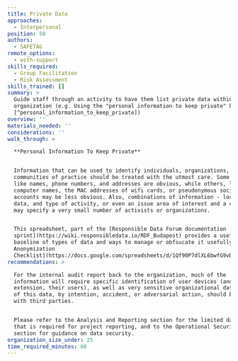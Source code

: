 ```yaml
---
title: Private Data
approaches:
  - Interpersonal
position: 50
authors:
  - SAFETAG
remote_options:
  - with-support
skills_required:
  - Group Facilitation
  - Risk Assessment
skills_trained: []
summary: >
  Guide staff through an activity to have them list private data within the
  organization (e.g. Using the "personal information to keep private" handout.
  [^personal_information_to_keep_private])
overview: ''
materials_needed: ''
considerations: ''
walk_through: >

  **Personal Information To Keep Private**


  Information that can be used to identify individuals, organizations, and even
  communities of practice should be treated with the utmost care. Some data,
  like names, phone numbers, and addresses are obvious, while others, like
  computer names, the MAC addresses of wifi cards, or pseudonymous social media
  accounts may be less obvious. Also, combinations of information - location,
  data, and type of activity, or even an issue area of interest and a city name
  may specify a very small number of activists or organizations.


  This spreadsheet, part of the [Responsible Data Forum documentation
  sprint](https://wiki.responsibledata.io/RDF_Budapest) provides a useful
  baseline of types of data and ways to manage or obfsucate it usefully:  [Data
  Anonymization
  Checklist](https://docs.google.com/spreadsheets/d/1Qf90P7dlXL6bwfG9vDpapQe1HUD1PtCqjJwayn0xOkQ/edit?usp=sharing)
recommendations: >

  For the internal audit report back to the organization, much of the
  information will require specific identification of user devices (and by
  extension, their users), as well as very sensitive organizational data. None
  of this data, by intention, accident, or adversarial action, should be shared
  with third parties.


  Please refer to the Analysis and Reporting section for the limited data set
  that is required for project reporting, and to the Operational Security
  section for guidance on data security.
organization_size_under: 25
time_required_minutes: 60
---
```


